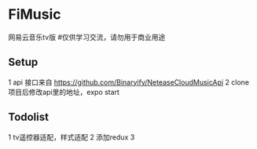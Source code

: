 # FiMusic
网易云音乐tv版
#仅供学习交流，请勿用于商业用途

## Setup
1 api 接口来自 https://github.com/Binaryify/NeteaseCloudMusicApi
2 clone项目后修改api里的地址，expo start

## Todolist
1 tv遥控器适配，样式适配
2 添加redux
3 
